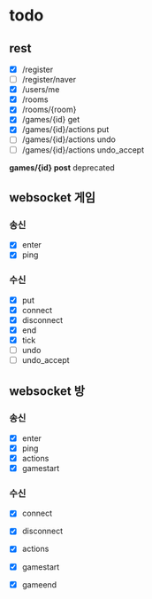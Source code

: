 # todo

## rest
- [x] /register
- [ ] /register/naver
- [x] /users/me
- [x] /rooms
- [x] /rooms/{room}
- [x] /games/{id} get
- [x] /games/{id}/actions put
- [ ] /games/{id}/actions undo
- [ ] /games/{id}/actions undo_accept

__games/{id} post__ deprecated

## websocket 게임

### 송신
- [x] enter
- [x] ping

### 수신
- [x] put
- [x] connect
- [x] disconnect
- [x] end
- [x] tick
- [ ] undo
- [ ] undo_accept

## websocket 방

### 송신
- [x] enter
- [x] ping
- [x] actions
- [x] gamestart

### 수신
- [x] connect
- [x] disconnect
- [x] actions
- [x] gamestart
- [x] gameend


